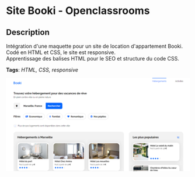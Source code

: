 # Site Booki - Openclassrooms

## Description

Intégration d'une maquette pour un site de location d'appartement Booki. Codé en HTML et CSS, le site est responsive.  
Apprentissage des balises HTML pour le SEO et structure du code CSS. 

**Tags**: *HTML, CSS, responsive*

<p align="center">
  <img src="./images/project2_image.png" alt="site booki image">
</p>